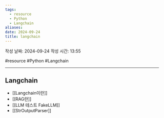 ```yaml
---
tags:
  - resource
  - Python
  - Langchain
aliases: 
date: 2024-09-24
title: langchain
---
```


작성 날짜: 2024-09-24
작성 시간: 13:55

#resource #Python #Langchain 

---

## Langchain

- [[Langchain이란]]
- [[RAG란]]
- [[LLM 테스트 FakeLLM]]
- [[StrOutputParser]]